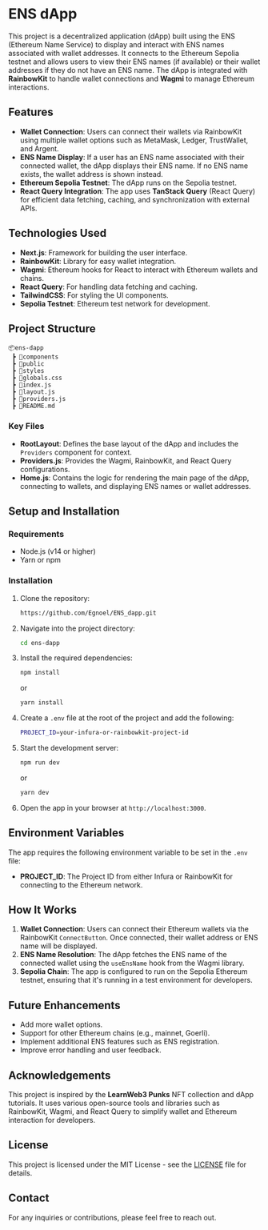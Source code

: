 # ENS dApp

This project is a decentralized application (dApp) built using the ENS (Ethereum Name Service) to display and interact with ENS names associated with wallet addresses. It connects to the Ethereum Sepolia testnet and allows users to view their ENS names (if available) or their wallet addresses if they do not have an ENS name. The dApp is integrated with **RainbowKit** to handle wallet connections and **Wagmi** to manage Ethereum interactions.

## Features

- **Wallet Connection**: Users can connect their wallets via RainbowKit using multiple wallet options such as MetaMask, Ledger, TrustWallet, and Argent.
- **ENS Name Display**: If a user has an ENS name associated with their connected wallet, the dApp displays their ENS name. If no ENS name exists, the wallet address is shown instead.
- **Ethereum Sepolia Testnet**: The dApp runs on the Sepolia testnet.
- **React Query Integration**: The app uses **TanStack Query** (React Query) for efficient data fetching, caching, and synchronization with external APIs.

## Technologies Used

- **Next.js**: Framework for building the user interface.
- **RainbowKit**: Library for easy wallet integration.
- **Wagmi**: Ethereum hooks for React to interact with Ethereum wallets and chains.
- **React Query**: For handling data fetching and caching.
- **TailwindCSS**: For styling the UI components.
- **Sepolia Testnet**: Ethereum test network for development.

## Project Structure

```
📦ens-dapp
 ┣ 📂components
 ┣ 📂public
 ┣ 📂styles
 ┣ 📜globals.css
 ┣ 📜index.js
 ┣ 📜layout.js
 ┣ 📜providers.js
 ┣ 📜README.md
```

### Key Files

- **RootLayout**: Defines the base layout of the dApp and includes the `Providers` component for context.
- **Providers.js**: Provides the Wagmi, RainbowKit, and React Query configurations.
- **Home.js**: Contains the logic for rendering the main page of the dApp, connecting to wallets, and displaying ENS names or wallet addresses.

## Setup and Installation

### Requirements

- Node.js (v14 or higher)
- Yarn or npm

### Installation

1. Clone the repository:

   ```bash
   https://github.com/Egnoel/ENS_dapp.git
   ```

2. Navigate into the project directory:

   ```bash
   cd ens-dapp
   ```

3. Install the required dependencies:

   ```bash
   npm install
   ```

   or

   ```bash
   yarn install
   ```

4. Create a `.env` file at the root of the project and add the following:

   ```bash
   PROJECT_ID=your-infura-or-rainbowkit-project-id
   ```

5. Start the development server:

   ```bash
   npm run dev
   ```

   or

   ```bash
   yarn dev
   ```

6. Open the app in your browser at `http://localhost:3000`.

## Environment Variables

The app requires the following environment variable to be set in the `.env` file:

- **PROJECT_ID**: The Project ID from either Infura or RainbowKit for connecting to the Ethereum network.

## How It Works

1. **Wallet Connection**: Users can connect their Ethereum wallets via the RainbowKit `ConnectButton`. Once connected, their wallet address or ENS name will be displayed.
2. **ENS Name Resolution**: The dApp fetches the ENS name of the connected wallet using the `useEnsName` hook from the Wagmi library.
3. **Sepolia Chain**: The app is configured to run on the Sepolia Ethereum testnet, ensuring that it's running in a test environment for developers.

## Future Enhancements

- Add more wallet options.
- Support for other Ethereum chains (e.g., mainnet, Goerli).
- Implement additional ENS features such as ENS registration.
- Improve error handling and user feedback.

## Acknowledgements

This project is inspired by the **LearnWeb3 Punks** NFT collection and dApp tutorials. It uses various open-source tools and libraries such as RainbowKit, Wagmi, and React Query to simplify wallet and Ethereum interaction for developers.

## License

This project is licensed under the MIT License - see the [LICENSE](LICENSE) file for details.

## Contact

For any inquiries or contributions, please feel free to reach out.

